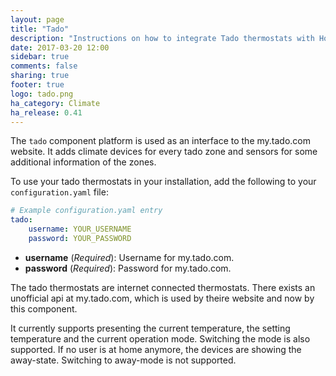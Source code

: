 ```yaml
---
layout: page
title: "Tado"
description: "Instructions on how to integrate Tado thermostats with Home Assistant."
date: 2017-03-20 12:00
sidebar: true
comments: false
sharing: true
footer: true
logo: tado.png
ha_category: Climate
ha_release: 0.41
---
```



The `tado` component platform is used as an interface to the my.tado.com website. It adds climate devices for every tado zone and sensors for some additional information of the zones.

To use your tado thermostats in your installation, add the following to your `configuration.yaml` file:

```yaml
# Example configuration.yaml entry
tado:
    username: YOUR_USERNAME
    password: YOUR_PASSWORD
```

- **username** (*Required*): Username for my.tado.com.
- **password** (*Required*): Password for my.tado.com.

The tado thermostats are internet connected thermostats. There exists an unofficial api at my.tado.com, which is used by theire website and now by this component.

It currently supports presenting the current temperature, the setting temperature and the current operation mode. Switching the mode is also supported. If no user is at home anymore, the devices are showing the away-state. Switching to away-mode is not supported.